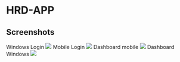 
# HRD-APP



## Screenshots

Windows Login
![](https://i.postimg.cc/yNbZd3k0/hrd-login.png)
Mobile Login
![](https://i.postimg.cc/rF0YF5sN/hrd-mobile-login.png)
Dashboard mobile
![](https://i.postimg.cc/3NpS9HPb/hrd-dash-mobil.png)
Dashboard Windows
![](https://i.postimg.cc/TPRzwhZ2/hrd-dash-win.png)
